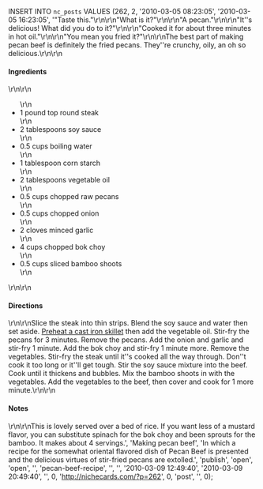 <!--
title:
created:
updated:
slug:
tags:
-->
INSERT INTO `nc_posts` VALUES (262, 2, '2010-03-05 08:23:05', '2010-03-05 
16:23:05', '"Taste this."\r\n\r\n"What is it?"\r\n\r\n"A pecan."\r\n\r\n"It''s 
delicious! What did you do to it?"\r\n\r\n"Cooked it for about three minutes in 
hot oil."\r\n\r\n"You mean you fried it?"\r\n\r\nThe best part of making pecan 
beef is definitely the fried pecans. They''re crunchy, oily, an oh so 
delicious.\r\n\r\n<h4>Ingredients</h4>\r\n\r\n<ul>\r\n<li>1 pound top round 
steak</li>\r\n<li>2 tablespoons soy sauce</li>\r\n<li>0.5 cups boiling 
water</li>\r\n<li>1 tablespoon corn starch</li>\r\n<li>2 tablespoons vegetable 
oil</li>\r\n<li>0.5 cups chopped raw pecans</li>\r\n<li>0.5 cups chopped 
onion</li>\r\n<li>2 cloves minced garlic</li>\r\n<li>4 cups chopped bok 
choy</li>\r\n<li>0.5 cups sliced bamboo 
shoots</li>\r\n</ul>\r\n\r\n<h4>Directions</h4>\r\n\r\nSlice the steak into 
thin strips. Blend the soy sauce and water then set aside. <a 
href="/2010/02/tacos-recipe/#notes" title="Secrets of the cast iron cooking 
masters revealed.">Preheat a cast iron skillet</a> then add the vegetable oil. 
Stir-fry the pecans for 3 minutes. Remove the pecans. Add the onion and garlic 
and stir-fry 1 minute. Add the bok choy and stir-fry 1 minute more. Remove the 
vegetables. Stir-fry the steak until it''s cooked all the way through. Don''t 
cook it too long or it''ll get tough. Stir the soy sauce mixture into the beef. 
Cook until it thickens and bubbles. Mix the bamboo shoots in with the 
vegetables. Add the vegetables to the beef, then cover and cook for 1 more 
minute.\r\n\r\n<h4>Notes</h4>\r\n\r\nThis is lovely served over a bed of rice. 
If you want less of a mustard flavor, you can substitute spinach for the bok 
choy and been sprouts for the bamboo. It makes about 4 servings.', 'Making 
pecan beef', 'In which a recipe for the somewhat oriental flavored dish of 
Pecan Beef is presented and the delicious virtues of stir-fried pecans are 
extolled.', 'publish', 'open', 'open', '', 'pecan-beef-recipe', '', '', 
'2010-03-09 12:49:40', '2010-03-09 20:49:40', '', 0, 
'http://nichecards.com/?p=262', 0, 'post', '', 0);
